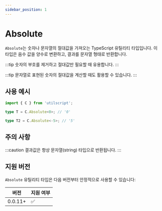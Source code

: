 ```yaml
---
sidebar_position: 1
---
```


# Absolute

`Absolute`는 숫자나 문자열의 절대값을 가져오는 TypeScript 유틸리티 타입입니다. 이 타입은 음수 값을 양수로 변환하고, 결과를 문자열 형태로 반환합니다.

:::tip
숫자의 부호를 제거하고 절대값만 필요할 때 유용합니다.
:::

:::tip
문자열로 표현된 숫자의 절대값을 계산할 때도 활용할 수 있습니다.
:::

## 사용 예시

```ts
import { C } from 'utilscript';

type T = C.Absolute<0>; // '0'

type T2 = C.Absolute<-5>; // '5'
```

## 주의 사항

:::caution
결과값은 항상 문자열(string) 타입으로 반환됩니다.
:::

## 지원 버전

`Absolute` 유틸리티 타입은 다음 버전부터 안정적으로 사용할 수 있습니다:

| 버전    | 지원 여부 |
| ------- | --------- |
| 0.0.11+ | ✅        |

